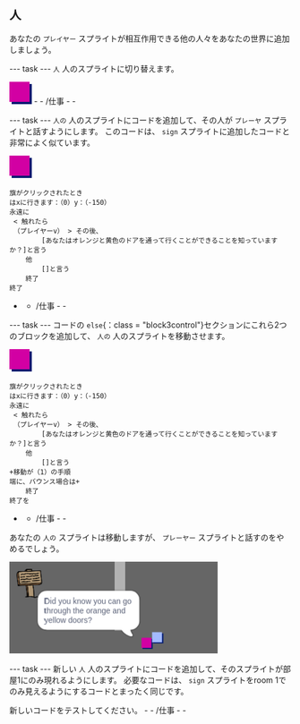## 人

あなたの `プレイヤー` スプライトが相互作用できる他の人々をあなたの世界に追加しましょう。

\--- task \--- `人` 人のスプライトに切り替えます。

![人スプライト](images/person.png) - - /仕事 - -

\--- task \--- `人の` 人のスプライトにコードを追加して、その人が `プレーヤ` スプライトと話すようにします。 このコードは、 `sign` スプライトに追加したコードと非常によく似ています。

![人](images/person.png)

```blocks3
旗がクリックされたとき
はxに行きます：（0）y：（-150）
永遠に
 < 触れたら
 （プレイヤーv） > その後、
        [あなたはオレンジと黄色のドアを通って行くことができることを知っていますか？]と言う
    他
        []と言う
    終了
終了
```

- - /仕事 - -

\--- task \--- コードの `else`{：class = "block3control"}セクションにこれら2つのブロックを追加して、 `人の` 人のスプライトを移動させます。

![人](images/person.png)

```blocks3
旗がクリックされたとき
はxに行きます：（0）y：（-150）
永遠に
 < 触れたら
 （プレイヤーv） > その後、
        [あなたはオレンジと黄色のドアを通って行くことができることを知っていますか？]と言う
    他
        []と言う
+移動が（1）の手順
端に、バウンス場合は+
    終了
終了を

```

- - /仕事 - -

あなたの `人の` スプライトは移動しますが、 `プレーヤー` スプライトと話すのをやめるでしょう。

![スクリーンショット](images/world-person-test.png)

\--- task \--- 新しい `人` 人のスプライトにコードを追加して、そのスプライトが部屋1にのみ現れるようにします。 必要なコードは、 `sign` スプライトをroom 1でのみ見えるようにするコードとまったく同じです。

新しいコードをテストしてください。 - - /仕事 - -